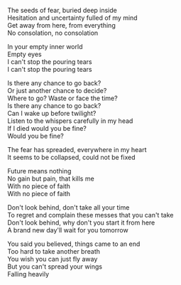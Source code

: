 The seeds of fear, buried deep inside  
Hesitation and uncertainty fulled of my mind  
Get away from here, from everything  
No consolation, no consolation  

In your empty inner world  
Empty eyes  
I can't stop the pouring tears  
I can't stop the pouring tears  

Is there any chance to go back?  
Or just another chance to decide?  
Where to go? Waste or face the time?  
Is there any chance to go back?  
Can I wake up before twilight?  
Listen to the whispers carefully in my head  
If I died would you be fine?  
Would you be fine?

The fear has spreaded, everywhere in my heart  
It seems to be collapsed, could not be fixed 

Future means nothing  
No gain but pain, that kills me  
With no piece of faith  
With no piece of faith 

Don't look behind, don't take all your time  
To regret and complain these messes that you can't take  
Don't look behind, why don't you start it from here  
A brand new day'll wait for you tomorrow  

You said you believed, things came to an end  
Too hard to take another breath  
You wish you can just fly away  
But you can't spread your wings  
Falling heavily